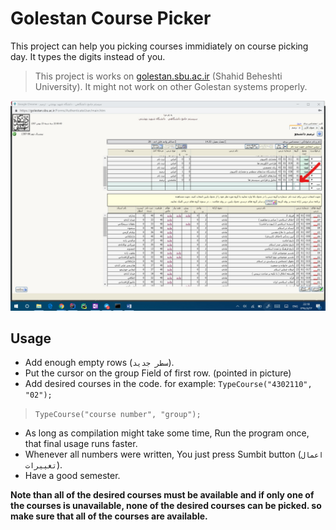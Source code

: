 # Golestan Course Picker

This project can help you picking courses immidiately on course picking day.
It types the digits instead of you.

> This project is works on [golestan.sbu.ac.ir](golestan.sbu.ac.ir) (Shahid Beheshti University). It might not work on other Golestan systems properly.

![Golestan Course Picker](https://raw.githubusercontent.com/mayazdi/Golestan-Course-Picker/master/InkedGolestan_LI.jpg)

## Usage

* Add enough empty rows (`سطر جدید`).
* Put the cursor on the group Field of first row. (pointed in picture)
* Add desired courses in the code. for example: `TypeCourse("4302110", "02");`

> `TypeCourse("course number", "group");`

* As long as compilation might take some time, Run the program once, that final usage runs faster.
* Whenever all numbers were written, You just press Sumbit button (`اعمال تغییرات`).
* Have a good semester.


**Note than all of the desired courses must be available and if only one of the courses is unavailable, none of the desired courses can be picked. so make sure that all of the courses are available.**
